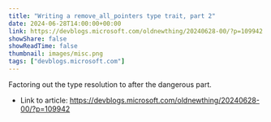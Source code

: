 ```yaml
---
title: "Writing a remove_all_pointers type trait, part 2"
date: 2024-06-28T14:00:00+00:00
link: https://devblogs.microsoft.com/oldnewthing/20240628-00/?p=109942
showShare: false
showReadTime: false
thumbnail: images/misc.png
tags: ["devblogs.microsoft.com"]
---
```

Factoring out the type resolution to after the dangerous part.

- Link to article: https://devblogs.microsoft.com/oldnewthing/20240628-00/?p=109942